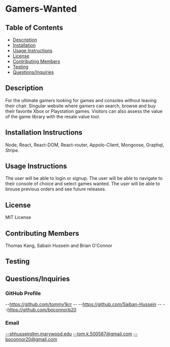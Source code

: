 # Gamers-Wanted
  ## Table of Contents
  * [Description](#Description)
  * [Installation](#Installation-Instructions)
  * [Usage Instructions](#Usage-Instructions)
  * [License](#License)
  * [Contributing Members](#Contributing-Members)
  * [Testing](#Testing)    
  * [Questions/Inquiries](#Questions/Inquiries)
  ## Description
  For the ultimate gamers looking for games and consoles without leaving their chair.  Singular website where gamers can search, browse and buy their favorite Xbox or Playstation games.  Visitors can also assess the value of the game library with the resale value tool.
  ## Installation Instructions 
  Node, React, React-DOM, React-router, Appolo-Client, Mongoose, Graphql, Stripe. 
  ## Usage Instructions
  The user will be able to login or signup. The user will be able to navigate to their console of choice and select games wanted. The user will be able to brouse previous orders and see future releases. 
  ## License
   MIT License
  ## Contributing Members
  Thomas Kang, Sabain Hussein and Brian O'Connor
  ## Testing 
   
  ## Questions/Inquiries 
  ### GitHub Profile
   --https://github.com/tommy1krr --
   --https://github.com/Saiban-Hussein --
   --https://github.com/boconnorb20
  ### Email
  --shhussein@m.marywood.edu 
  --tom.k.500587@gmail.com 
  --boconnor20@gmail.com 
